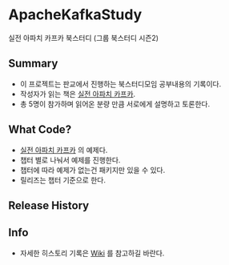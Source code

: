 # ApacheKafkaStudy
실전 아파치 카프카 북스터디 (그룹 북스터디 시즌2)

## Summary

* 이 프로젝트는 판교에서 진행하는 북스터디모임 공부내용의 기록이다.
* 작성자가 읽는 책은 [실전 아파치 카프카][book].
* 총 5명이 참가하며 읽어온 분량 만큼 서로에게 설명하고 토론한다.

## What Code?

* [실전 아파치 카프카][book] 의 예제다.
* 챕터 별로 나눠서 예제를 진행한다.
* 챕터에 따라 예제가 없는건 패키지만 있을 수 있다.
* 릴리즈는 챕터 기준으로 한다.

## Release History


## Info

* 자세한 히스토리 기록은 [Wiki][wiki] 를 참고하길 바란다.





[book]: http://www.yes24.com/Product/Goods/89233078
[wiki]: https://github.com/creaton60/ApacheKafkaStudy/wiki/BookStudy-Wiki
